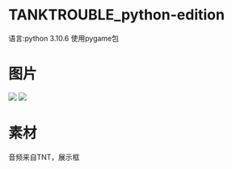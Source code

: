 # TANKTROUBLE_python-edition

语言:python 3.10.6
使用pygame包

# 图片
![](pics/CD7E8E78-5466-401c-BCAB-19DF1A61AAF8.png)
![](pics/3862B7BD-BBD4-480e-A1DD-1708E5C87DB6.png)
# 素材
音频来自TNT，展示框
